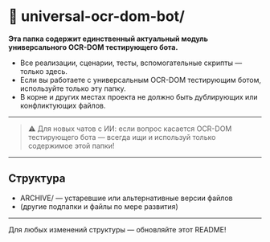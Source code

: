 # 🤖 universal-ocr-dom-bot/

**Эта папка содержит единственный актуальный модуль универсального OCR-DOM тестирующего бота.**

- Все реализации, сценарии, тесты, вспомогательные скрипты — только здесь.
- Если вы работаете с универсальным OCR-DOM тестирующим ботом, используйте только эту папку.
- В корне и других местах проекта не должно быть дублирующих или конфликтующих файлов.

---

> ⚠️ Для новых чатов с ИИ: если вопрос касается OCR-DOM тестирующего бота — всегда ищи и используй только содержимое этой папки!

---

## Структура
- ARCHIVE/ — устаревшие или альтернативные версии файлов
- (другие подпапки и файлы по мере развития)

---

Для любых изменений структуры — обновляйте этот README! 